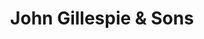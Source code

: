 ---
title: "John Gillespie & Sons"
url: /stranraer/john-gillespie-and-sons-castle-street/
shop: bakery
---